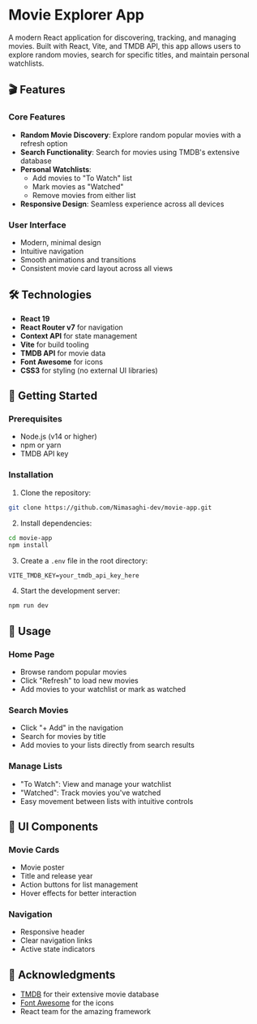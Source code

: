 # Movie Explorer App

A modern React application for discovering, tracking, and managing movies. Built with React, Vite, and TMDB API, this app allows users to explore random movies, search for specific titles, and maintain personal watchlists.

## 🎬 Features

### Core Features
- **Random Movie Discovery**: Explore random popular movies with a refresh option
- **Search Functionality**: Search for movies using TMDB's extensive database
- **Personal Watchlists**: 
  - Add movies to "To Watch" list
  - Mark movies as "Watched"
  - Remove movies from either list
- **Responsive Design**: Seamless experience across all devices

### User Interface
- Modern, minimal design
- Intuitive navigation
- Smooth animations and transitions
- Consistent movie card layout across all views

## 🛠️ Technologies

- **React 19**
- **React Router v7** for navigation
- **Context API** for state management
- **Vite** for build tooling
- **TMDB API** for movie data
- **Font Awesome** for icons
- **CSS3** for styling (no external UI libraries)

## 🚀 Getting Started

### Prerequisites
- Node.js (v14 or higher)
- npm or yarn
- TMDB API key

### Installation

1. Clone the repository:
```bash
git clone https://github.com/Nimasaghi-dev/movie-app.git
```

2. Install dependencies:
```bash
cd movie-app
npm install
```

3. Create a `.env` file in the root directory:
```env
VITE_TMDB_KEY=your_tmdb_api_key_here
```

4. Start the development server:
```bash
npm run dev
```

## 📱 Usage

### Home Page
- Browse random popular movies
- Click "Refresh" to load new movies
- Add movies to your watchlist or mark as watched

### Search Movies
- Click "+ Add" in the navigation
- Search for movies by title
- Add movies to your lists directly from search results

### Manage Lists
- "To Watch": View and manage your watchlist
- "Watched": Track movies you've watched
- Easy movement between lists with intuitive controls

## 🎨 UI Components

### Movie Cards
- Movie poster
- Title and release year
- Action buttons for list management
- Hover effects for better interaction

### Navigation
- Responsive header
- Clear navigation links
- Active state indicators

## 🙏 Acknowledgments

- [TMDB](https://www.themoviedb.org/) for their extensive movie database
- [Font Awesome](https://fontawesome.com/) for the icons
- React team for the amazing framework
